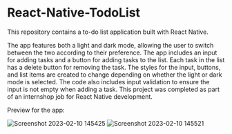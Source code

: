 # React-Native-TodoList

This repository contains a to-do list application built with React Native.

The app features both a light and dark mode, allowing the user to switch between the two according to their preference. The app includes an input for adding tasks and a button for adding tasks to the list. Each task in the list has a delete button for removing the task. The styles for the input, buttons, and list items are created to change depending on whether the light or dark mode is selected. The code also includes input validation to ensure the input is not empty when adding a task. This project was completed as part of an internshop job for React Native development.

Preview for the app:

![Screenshot 2023-02-10 145425](https://user-images.githubusercontent.com/77098686/218106547-100110c1-2e2f-4f30-8cf2-bd198231a4e1.png)
![Screenshot 2023-02-10 145521](https://user-images.githubusercontent.com/77098686/218106559-a30235ca-e474-4cce-979e-a4320fc61671.png)
